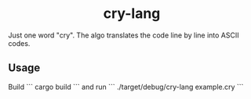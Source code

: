 <h1 align="center">cry-lang</h1>

Just one word "cry". The algo translates the code line by line into ASCII codes.

<h2>Usage</h2>
Build
```
cargo build
```
and run
```
./target/debug/cry-lang example.cry
```
